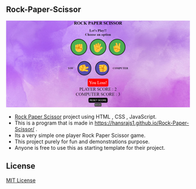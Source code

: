 ## Rock-Paper-Scissor


![](assets/preview.png)

* [Rock Paper Scissor](https://hansrajs1.github.io/Rock-Paper-Scissor/) project using HTML , CSS , JavaScript.
* This is a program that is made in https://hansrajs1.github.io/Rock-Paper-Scissor/ .
* Its a very simple one player Rock Paper Scissor game.
* This project purely for fun and demonstrations purpose.
* Anyone is free to use this as starting template for their project.

## License

[MIT License](LICENSE)
